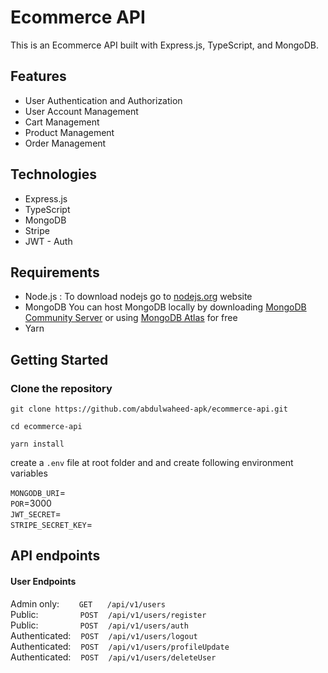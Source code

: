 # Ecommerce API

This is an Ecommerce API built with Express.js, TypeScript, and MongoDB.

## Features

- User Authentication and Authorization
- User Account Management
- Cart Management
- Product Management
- Order Management

## Technologies

- Express.js
- TypeScript
- MongoDB
- Stripe
- JWT - Auth

## Requirements

- Node.js : To download nodejs go to [nodejs.org](https://nodejs.org/en) website
- MongoDB You can host MongoDB locally by downloading [MongoDB Community Server](https://www.mongodb.com/try/download/community) or using [MongoDB Atlas](https://www.mongodb.com/atlas) for free
- Yarn

## Getting Started

### Clone the repository
```
git clone https://github.com/abdulwaheed-apk/ecommerce-api.git

cd ecommerce-api

yarn install
```
create a `.env` file at root folder and and create following environment variables 

`MONGODB_URI`=  <br>
`POR`=3000  <br>
`JWT_SECRET`= <br>
`STRIPE_SECRET_KEY`=


## API endpoints
#### User Endpoints

Admin only: &nbsp;&nbsp;&nbsp;&nbsp;&nbsp;&nbsp; `GET` &nbsp;&nbsp;&nbsp;&nbsp;  `/api/v1/users`  <br>
Public: &nbsp;&nbsp;&nbsp;&nbsp;&nbsp;&nbsp;&nbsp;&nbsp;&nbsp;&nbsp;&nbsp;&nbsp;&nbsp;&nbsp;&nbsp; `POST` &nbsp;&nbsp; `/api/v1/users/register`  <br>
Public: &nbsp;&nbsp;&nbsp;&nbsp;&nbsp;&nbsp;&nbsp;&nbsp;&nbsp;&nbsp;&nbsp;&nbsp;&nbsp;&nbsp;&nbsp; `POST` &nbsp;&nbsp; `/api/v1/users/auth` <br>
Authenticated: &nbsp;&nbsp; `POST` &nbsp;&nbsp; `/api/v1/users/logout` <br>
Authenticated: &nbsp;&nbsp; `POST` &nbsp;&nbsp; `/api/v1/users/profileUpdate`  <br>
Authenticated: &nbsp;&nbsp; `POST` &nbsp;&nbsp; `/api/v1/users/deleteUser` <br>